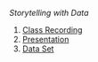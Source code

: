 *Storytelling with Data*
  1. [Class Recording](https://s3.amazonaws.com/cds-cda/Introduction+to+Storytelling+with+Data-20160119+1807-1.arf.zip)
  2. [Presentation](https://s3.amazonaws.com/cds-cda/Storytelling+with+Data+Jan+27+16.pdf)
  3. [Data Set](https://s3.amazonaws.com/cds-cda/Baltimore+City+Employee+Salaries+-+Storytelling+with+Data.xlsx)